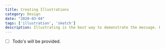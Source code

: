 ```yaml
---
title: Creating Illustrations
category: Design
date: "2020-03-04"
tags: ['illustration', 'sketch']
description: Illustrating is the best way to demonstrate the message. Here are the steps we follow for creating an illustration. 
---
```


- [ ] Todo's will be provided.
